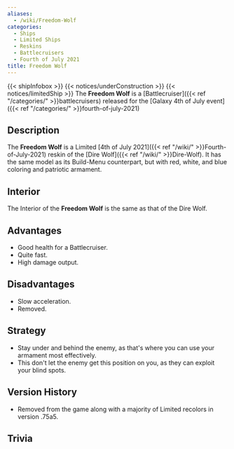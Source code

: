 ```yaml
---
aliases:
  - /wiki/Freedom-Wolf
categories:
  - Ships
  - Limited Ships
  - Reskins
  - Battlecruisers
  - Fourth of July 2021
title: Freedom Wolf
---
```


{{< shipInfobox >}} {{< notices/underConstruction >}} {{< notices/limitedShip >}} The **Freedom Wolf** is a [Battlecruiser]({{< ref "/categories/" >}}battlecruisers) released for the [Galaxy 4th of July event]({{< ref "/categories/" >}}fourth-of-july-2021)

## Description

The **Freedom Wolf** is a Limited [4th of July 2021]({{< ref "/wiki/" >}}Fourth-of-July-2021) reskin of the [Dire Wolf]({{< ref "/wiki/" >}}Dire-Wolf). It has the same model as its Build-Menu counterpart, but with red, white, and blue coloring and patriotic armament.

## Interior

The Interior of the **Freedom Wolf** is the same as that of the Dire Wolf.

## Advantages

- Good health for a Battlecruiser.
- Quite fast.
- High damage output.

## Disadvantages

- Slow acceleration.
- Removed.

## Strategy

- Stay under and behind the enemy, as that's where you can use your armament most effectively.
- This don't let the enemy get this position on you, as they can exploit your blind spots.

## Version History

- Removed from the game along with a majority of Limited recolors in version .75a5.

## Trivia
